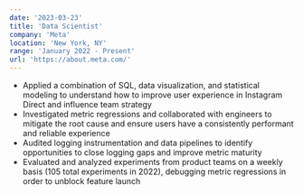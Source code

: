```yaml
---
date: '2023-03-23'
title: 'Data Scientist'
company: 'Meta'
location: 'New York, NY'
range: 'January 2022 - Present'
url: 'https://about.meta.com/'
---
```


- Applied a combination of SQL, data visualization, and statistical modeling to understand how to improve user experience in Instagram Direct and influence team strategy
- Investigated metric regressions and collaborated with engineers to mitigate the root cause and ensure users have a consistently performant and reliable experience
- Audited logging instrumentation and data pipelines to identify opportunities to close logging gaps and improve metric maturity
- Evaluated and analyzed experiments from product teams on a weekly basis (105 total experiments in 2022), debugging metric regressions in order to unblock feature launch